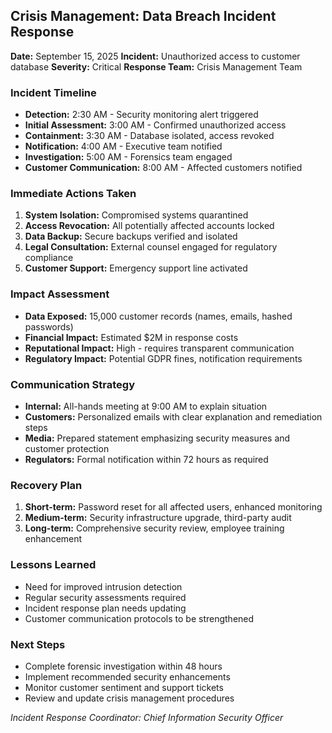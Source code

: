 ## Crisis Management: Data Breach Incident Response

**Date:** September 15, 2025
**Incident:** Unauthorized access to customer database
**Severity:** Critical
**Response Team:** Crisis Management Team

### Incident Timeline
- **Detection:** 2:30 AM - Security monitoring alert triggered
- **Initial Assessment:** 3:00 AM - Confirmed unauthorized access
- **Containment:** 3:30 AM - Database isolated, access revoked
- **Notification:** 4:00 AM - Executive team notified
- **Investigation:** 5:00 AM - Forensics team engaged
- **Customer Communication:** 8:00 AM - Affected customers notified

### Immediate Actions Taken
1. **System Isolation:** Compromised systems quarantined
2. **Access Revocation:** All potentially affected accounts locked
3. **Data Backup:** Secure backups verified and isolated
4. **Legal Consultation:** External counsel engaged for regulatory compliance
5. **Customer Support:** Emergency support line activated

### Impact Assessment
- **Data Exposed:** 15,000 customer records (names, emails, hashed passwords)
- **Financial Impact:** Estimated $2M in response costs
- **Reputational Impact:** High - requires transparent communication
- **Regulatory Impact:** Potential GDPR fines, notification requirements

### Communication Strategy
- **Internal:** All-hands meeting at 9:00 AM to explain situation
- **Customers:** Personalized emails with clear explanation and remediation steps
- **Media:** Prepared statement emphasizing security measures and customer protection
- **Regulators:** Formal notification within 72 hours as required

### Recovery Plan
1. **Short-term:** Password reset for all affected users, enhanced monitoring
2. **Medium-term:** Security infrastructure upgrade, third-party audit
3. **Long-term:** Comprehensive security review, employee training enhancement

### Lessons Learned
- Need for improved intrusion detection
- Regular security assessments required
- Incident response plan needs updating
- Customer communication protocols to be strengthened

### Next Steps
- Complete forensic investigation within 48 hours
- Implement recommended security enhancements
- Monitor customer sentiment and support tickets
- Review and update crisis management procedures

*Incident Response Coordinator: Chief Information Security Officer*